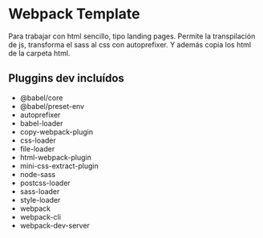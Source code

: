 # Webpack Template

Para trabajar con html sencillo, tipo landing pages. Permite la transpilación de js, transforma el sass al css con autoprefixer. Y además copia los html de la carpeta html.

## Pluggins dev incluídos
* @babel/core
* @babel/preset-env
* autoprefixer
* babel-loader
* copy-webpack-plugin
* css-loader
* file-loader
* html-webpack-plugin
* mini-css-extract-plugin
* node-sass
* postcss-loader
* sass-loader
* style-loader
* webpack
* webpack-cli
* webpack-dev-server
